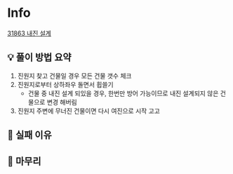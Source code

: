 # Info
[31863 내진 설계](https://www.acmicpc.net/problem/31863)

## 💡 풀이 방법 요약
1. 진원지 찾고 건물일 경우 모든 건물 갯수 체크
2. 진원지로부터 상하좌우 돌면서 휩쓸기
   + 건물 중 내진 설계 되있을 경우, 한번만 방어 가능이므로 내진 설계되지 않은 건물으로 변경 해버림
3. 진원지 주변에 무너진 건물이면 다시 여진으로 시작 고고

## 👀 실패 이유

## 🙂 마무리

